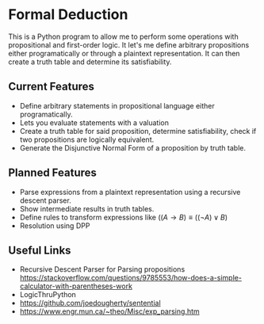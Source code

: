 # Formal Deduction

This is a Python program to allow me to perform some operations with propositional and first-order logic. It let's me define arbitrary propositions either programatically or through a plaintext representation. It can then create a truth table and determine its satisfiability.

## Current Features

- Define arbitrary statements in propositional language either programatically.
- Lets you evaluate statements with a valuation
- Create a truth table for said proposition, determine satisfiability, check if two propositions are logically equivalent.
- Generate the Disjunctive Normal Form of a proposition by truth table.

## Planned Features

- Parse expressions from a plaintext representation using a recursive descent parser.
- Show intermediate results in truth tables.
- Define rules to transform expressions like $((A\to B)\equiv ((\neg A)\vee B)$
- Resolution using DPP

## Useful Links

- Recursive Descent Parser for Parsing propositions https://stackoverflow.com/questions/9785553/how-does-a-simple-calculator-with-parentheses-work
- LogicThruPython
- https://github.com/joedougherty/sentential
- https://www.engr.mun.ca/~theo/Misc/exp_parsing.htm
